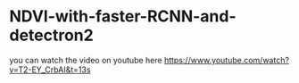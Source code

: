 # NDVI-with-faster-RCNN-and-detectron2
you can watch the video on youtube here https://www.youtube.com/watch?v=T2-EY_CrbAI&t=13s
